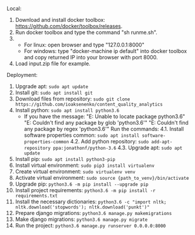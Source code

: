 Local:
1. Download and install docker toolbox: https://github.com/docker/toolbox/releases.
2. Run docker toolbox and type the command "sh runme.sh".
3. - For linux: open browser and type "127.0.0.1:8000"
   - For windows: type "docker-machine ip default" into docker toolbox and copy returned IP into your browser with port 8000.
4. Load input.zip file for example.

Deployment:
1. Upgrade apt: `sudo apt update`
2. Install git: `sudo apt install git`
3. Download files from repository: `sudo git clone https://github.com/ioaksenenko/content_quality_analytics`
4. Install python: `sudo apt install python3.6`
    - If you have the message:
        "E: Unable to locate package python3.6"
        "E: Couldn't find any package by glob 'python3.6'"
        "E: Couldn't find any package by regex 'python3.6'"
      Run the commands:
        4.1. Install software properties common: `sudo apt install software-properties-common`
        4.2. Add python repository: `sudo add-apt-repository ppa:jonathonf/python-3.6`
        4.3. Upgrade apt: `sudo apt update`
5. Install pip: `sudo apt install python3-pip`
6. Install virtual environment: `sudo pip3 install virtualenv`
7. Create virtual environment: `sudo virtualenv venv`
8. Activate virtual environment: `sudo source {path_to_venv}/bin/activate`
9. Upgrade pip: `python3.6 -m pip install --upgrade pip`
10. Install project requirements: `python3.6 -m pip install -r requirements.txt`
11. Install the necessary dictionaries: `python3.6 -c "import nltk; nltk.download('stopwords'); nltk.download('punkt')"`
12. Prepare django migrations: `python3.6 manage.py makemigrations`
13. Make django migrations: `python3.6 manage.py migrate`
14. Run the project: `python3.6 manage.py runserver 0.0.0.0:8000`
